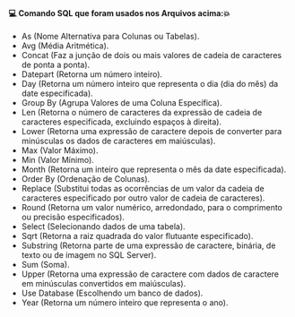 #### :computer: Comando SQL que foram usados nos Arquivos acima::boom:
- As (Nome Alternativa para Colunas ou Tabelas).
- Avg (Média Aritmética).
- Concat (Faz a junção de dois ou mais valores de cadeia de caracteres de ponta a ponta).
- Datepart (Retorna um número inteiro).
- Day (Retorna um número inteiro que representa o dia (dia do mês) da date especificada).
- Group By (Agrupa Valores de uma Coluna Específica).
- Len (Retorna o número de caracteres da expressão de cadeia de caracteres especificada, excluindo espaços à direita).
- Lower (Retorna uma expressão de caractere depois de converter para minúsculas os dados de caracteres em maiúsculas).
- Max (Valor Máximo).
- Min (Valor Mínimo).
- Month (Retorna um inteiro que representa o mês da date especificada).
- Order By (Ordenação de Colunas).
- Replace (Substitui todas as ocorrências de um valor da cadeia de caracteres especificado por outro valor de cadeia de caracteres).
- Round (Retorna um valor numérico, arredondado, para o comprimento ou precisão especificados).
- Select (Selecionando dados de uma tabela).
- Sqrt (Retorna a raiz quadrada do valor flutuante especificado).
- Substring (Retorna parte de uma expressão de caractere, binária, de texto ou de imagem no SQL Server).
- Sum (Soma).
- Upper (Retorna uma expressão de caractere com dados de caractere em minúsculas convertidos em maiúsculas).
- Use Database (Escolhendo um banco de dados).
- Year (Retorna um número inteiro que representa o ano).

